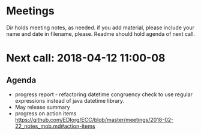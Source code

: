 # Meetings

Dir holds meeting notes, as needed. if you add material, please include your name and date in filename, please.  Readme should hold agenda of next call.

# Next call: 2018-04-12 11:00-08
## Agenda
* progress report - refactoring datetime congruency check to use regular expressions instead of java datetime library.
* May release summary
* progress on action items https://github.com/EDIorg/ECC/blob/master/meetings/2018-02-22_notes_mob.md#action-items




